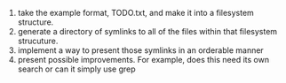 1) take the example format, TODO.txt, and make it into a filesystem structure. 
2) generate a directory of symlinks to all of the files within that filesystem strucuture.
3) implement a way to present those symlinks in an orderable manner
4) present possible improvements. For example, does this need its own search or can it simply use grep

